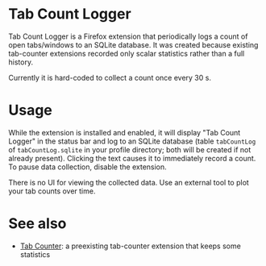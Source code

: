 # Tab Count Logger

Tab Count Logger is a Firefox extension that periodically logs a count of open tabs/windows to an SQLite database. It was created because existing tab-counter extensions recorded only scalar statistics rather than a full history.

Currently it is hard-coded to collect a count once every 30 s.

# Usage
While the extension is installed and enabled, it will display "Tab Count Logger" in the status bar and log to an SQLite database  (table `tabCountLog` of `tabCountLog.sqlite` in your profile directory; both will be created if not already present). Clicking the text causes it to immediately record a count. To pause data collection, disable the extension.

There is no UI for viewing the collected data. Use an external tool to plot your tab counts over time.

# See also
* [Tab Counter](https://addons.mozilla.org/en-US/firefox/addon/tabcounter/): a preexisting tab-counter extension that keeps some statistics